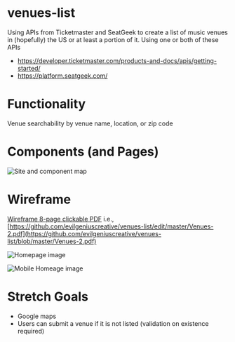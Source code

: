 # venues-list
Using APIs from Ticketmaster and SeatGeek to create a list of music venues in (hopefully) the US or at least a portion of it. 
Using one or both of these APIs

- https://developer.ticketmaster.com/products-and-docs/apis/getting-started/
- https://platform.seatgeek.com/

# Functionality

Venue searchability by venue name, location, or zip code

# Components (and Pages)

![Site and component map](https://github.com/evilgeniuscreative/venues-list/blob/master/Site-component-map.png "Site and component map")

# Wireframe

[Wireframe 8-page clickable PDF](https://github.com/evilgeniuscreative/venues-list/blob/master/Venues-2.pdf) i.e., [https://github.com/evilgeniuscreative/venues-list/edit/master/Venues-2.pdf](https://github.com/evilgeniuscreative/venues-list/blob/master/Venues-2.pdf)

![Homepage image](https://github.com/evilgeniuscreative/venues-list/blob/master/Homepage.png "Homepage image")

![Mobile Homeage image](https://github.com/evilgeniuscreative/venues-list/blob/master/Mobile%20Homepage.png "Mobile Homepage image")

# Stretch Goals
- Google maps
- Users can submit a venue if it is not listed (validation on existence required)

